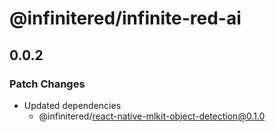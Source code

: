 # @infinitered/infinite-red-ai

## 0.0.2

### Patch Changes

- Updated dependencies
  - @infinitered/react-native-mlkit-object-detection@0.1.0
